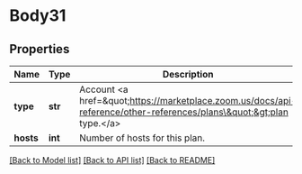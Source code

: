 # Body31

## Properties
Name | Type | Description | Notes
------------ | ------------- | ------------- | -------------
**type** | **str** | Account &lt;a href&#x3D;\&quot;https://marketplace.zoom.us/docs/api-reference/other-references/plans\&quot;&gt;plan type.&lt;/a&gt; | 
**hosts** | **int** | Number of hosts for this plan. | 

[[Back to Model list]](../README.md#documentation-for-models) [[Back to API list]](../README.md#documentation-for-api-endpoints) [[Back to README]](../README.md)

